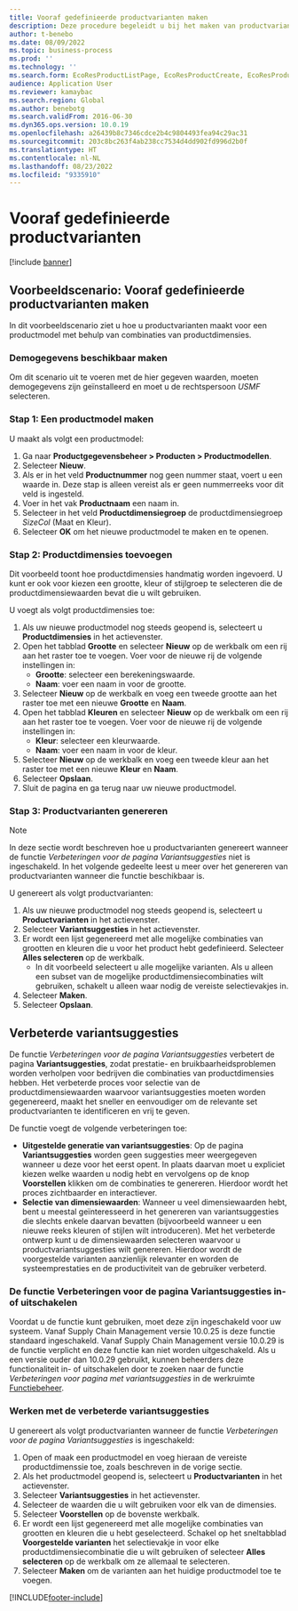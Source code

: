 ```yaml
---
title: Vooraf gedefinieerde productvarianten maken
description: Deze procedure begeleidt u bij het maken van productvarianten voor een productmodel met behulp van de combinaties van productdimensies.
author: t-benebo
ms.date: 08/09/2022
ms.topic: business-process
ms.prod: ''
ms.technology: ''
ms.search.form: EcoResProductListPage, EcoResProductCreate, EcoResProductDetails, EcoResProductMasterDimension, EcoResProductVariants, EcoResProductVariantSuggestions, EcoResProductVariantsPendingReleaseFormPart, EcoResProductVariantSuggestionsEnhanced
audience: Application User
ms.reviewer: kamaybac
ms.search.region: Global
ms.author: benebotg
ms.search.validFrom: 2016-06-30
ms.dyn365.ops.version: 10.0.19
ms.openlocfilehash: a26439b8c7346cdce2b4c9804493fea94c29ac31
ms.sourcegitcommit: 203c8bc263f4ab238cc7534d4dd902fd996d2b0f
ms.translationtype: HT
ms.contentlocale: nl-NL
ms.lasthandoff: 08/23/2022
ms.locfileid: "9335910"
---
```

# <a name="predefined-product-variants"></a>Vooraf gedefinieerde productvarianten

[!include [banner](../../includes/banner.md)]

## <a name="example-scenario-create-predefined-product-variants"></a>Voorbeeldscenario: Vooraf gedefinieerde productvarianten maken

In dit voorbeeldscenario ziet u hoe u productvarianten maakt voor een productmodel met behulp van combinaties van productdimensies.

### <a name="make-demo-data-available"></a>Demogegevens beschikbaar maken

Om dit scenario uit te voeren met de hier gegeven waarden, moeten demogegevens zijn geïnstalleerd en moet u de rechtspersoon *USMF* selecteren.

### <a name="step-1-create-a-product-master"></a>Stap 1: Een productmodel maken

U maakt als volgt een productmodel:

1. Ga naar **Productgegevensbeheer > Producten > Productmodellen**.
1. Selecteer **Nieuw**.
1. Als er in het veld **Productnummer** nog geen nummer staat, voert u een waarde in. Deze stap is alleen vereist als er geen nummerreeks voor dit veld is ingesteld.
1. Voer in het vak **Productnaam** een naam in.
1. Selecteer in het veld **Productdimensiegroep** de productdimensiegroep *SizeCol* (Maat en Kleur).
1. Selecteer **OK** om het nieuwe productmodel te maken en te openen.

### <a name="step-2-add-product-dimensions"></a>Stap 2: Productdimensies toevoegen

Dit voorbeeld toont hoe productdimensies handmatig worden ingevoerd. U kunt er ook voor kiezen een grootte, kleur of stijlgroep te selecteren die de productdimensiewaarden bevat die u wilt gebruiken.

U voegt als volgt productdimensies toe:

1. Als uw nieuwe productmodel nog steeds geopend is, selecteert u **Productdimensies** in het actievenster.
1. Open het tabblad **Grootte** en selecteer **Nieuw** op de werkbalk om een rij aan het raster toe te voegen. Voer voor de nieuwe rij de volgende instellingen in:
    - **Grootte**: selecteer een berekeningswaarde.
    - **Naam**: voer een naam in voor de grootte.
1. Selecteer **Nieuw** op de werkbalk en voeg een tweede grootte aan het raster toe met een nieuwe **Grootte** en **Naam**.
1. Open het tabblad **Kleuren** en selecteer **Nieuw** op de werkbalk om een rij aan het raster toe te voegen. Voer voor de nieuwe rij de volgende instellingen in:
    - **Kleur**: selecteer een kleurwaarde.
    - **Naam**: voer een naam in voor de kleur.
1. Selecteer **Nieuw** op de werkbalk en voeg een tweede kleur aan het raster toe met een nieuwe **Kleur** en **Naam**.
1. Selecteer **Opslaan**.
1. Sluit de pagina en ga terug naar uw nieuwe productmodel.

### <a name="step-3-generate-product-variants"></a>Stap 3: Productvarianten genereren

> [!NOTE]
> In deze sectie wordt beschreven hoe u productvarianten genereert wanneer de functie *Verbeteringen voor de pagina Variantsuggesties* niet is ingeschakeld. In het volgende gedeelte leest u meer over het genereren van productvarianten wanneer die functie beschikbaar is.

U genereert als volgt productvarianten:

1. Als uw nieuwe productmodel nog steeds geopend is, selecteert u **Productvarianten** in het actievenster.
1. Selecteer **Variantsuggesties** in het actievenster.
1. Er wordt een lijst gegenereerd met alle mogelijke combinaties van grootten en kleuren die u voor het product hebt gedefinieerd. Selecteer **Alles selecteren** op de werkbalk.
    - In dit voorbeeld selecteert u alle mogelijke varianten. Als u alleen een subset van de mogelijke productdimensiecombinaties wilt gebruiken, schakelt u alleen waar nodig de vereiste selectievakjes in.  
1. Selecteer **Maken**.
1. Selecteer **Opslaan**.

## <a name="improved-variant-suggestions"></a>Verbeterde variantsuggesties

De functie *Verbeteringen voor de pagina Variantsuggesties* verbetert de pagina **Variantsuggesties**, zodat prestatie- en bruikbaarheidsproblemen worden verholpen voor bedrijven die combinaties van productdimensies hebben. Het verbeterde proces voor selectie van de productdimensiewaarden waarvoor variantsuggesties moeten worden gegenereerd, maakt het sneller en eenvoudiger om de relevante set productvarianten te identificeren en vrij te geven.

De functie voegt de volgende verbeteringen toe:

- **Uitgestelde generatie van variantsuggesties**: Op de pagina **Variantsuggesties** worden geen suggesties meer weergegeven wanneer u deze voor het eerst opent. In plaats daarvan moet u expliciet kiezen welke waarden u nodig hebt en vervolgens op de knop **Voorstellen** klikken om de combinaties te genereren. Hierdoor wordt het proces zichtbaarder en interactiever.
- **Selectie van dimensiewaarden**: Wanneer u veel dimensiewaarden hebt, bent u meestal geïnteresseerd in het genereren van variantsuggesties die slechts enkele daarvan bevatten (bijvoorbeeld wanneer u een nieuwe reeks kleuren of stijlen wilt introduceren). Met het verbeterde ontwerp kunt u de dimensiewaarden selecteren waarvoor u productvariantsuggesties wilt genereren. Hierdoor wordt de voorgestelde varianten aanzienlijk relevanter en worden de systeemprestaties en de productiviteit van de gebruiker verbeterd.

### <a name="turn-the-variant-suggestions-page-improvements-feature-on-or-off"></a>De functie Verbeteringen voor de pagina Variantsuggesties in- of uitschakelen

Voordat u de functie kunt gebruiken, moet deze zijn ingeschakeld voor uw systeem. Vanaf Supply Chain Management versie 10.0.25 is deze functie standaard ingeschakeld. Vanaf Supply Chain Management versie 10.0.29 is de functie verplicht en deze functie kan niet worden uitgeschakeld. Als u een versie ouder dan 10.0.29 gebruikt, kunnen beheerders deze functionaliteit in- of uitschakelen door te zoeken naar de functie *Verbeteringen voor pagina met variantsuggesties* in de werkruimte [Functiebeheer](../../../fin-ops-core/fin-ops/get-started/feature-management/feature-management-overview.md).

### <a name="work-with-the-improved-variant-suggestions"></a>Werken met de verbeterde variantsuggesties

U genereert als volgt productvarianten wanneer de functie *Verbeteringen voor de pagina Variantsuggesties* is ingeschakeld:

1. Open of maak een productmodel en voeg hieraan de vereiste productdimenssie toe, zoals beschreven in de vorige sectie.
1. Als het productmodel geopend is, selecteert u **Productvarianten** in het actievenster.
1. Selecteer **Variantsuggesties** in het actievenster.
1. Selecteer de waarden die u wilt gebruiken voor elk van de dimensies.
1. Selecteer **Voorstellen** op de bovenste werkbalk.
1. Er wordt een lijst gegenereerd met alle mogelijke combinaties van grootten en kleuren die u hebt geselecteerd. Schakel op het sneltabblad **Voorgestelde varianten** het selectievakje in voor elke productdimensiecombinatie die u wilt gebruiken of selecteer **Alles selecteren** op de werkbalk om ze allemaal te selecteren.  
1. Selecteer **Maken** om de varianten aan het huidige productmodel toe te voegen.

[!INCLUDE[footer-include](../../../includes/footer-banner.md)]
